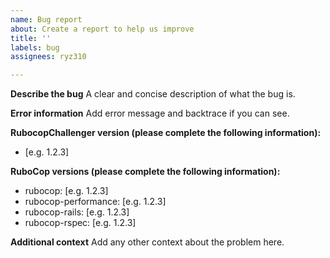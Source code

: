 ```yaml
---
name: Bug report
about: Create a report to help us improve
title: ''
labels: bug
assignees: ryz310

---
```


**Describe the bug**
A clear and concise description of what the bug is.

**Error information**
Add error message and backtrace if you can see.

**RubocopChallenger version (please complete the following information):**
 - [e.g. 1.2.3]

**RuboCop versions (please complete the following information):**
 - rubocop: [e.g. 1.2.3]
 - rubocop-performance: [e.g. 1.2.3]
 - rubocop-rails: [e.g. 1.2.3]
 - rubocop-rspec: [e.g. 1.2.3]

**Additional context**
Add any other context about the problem here.
